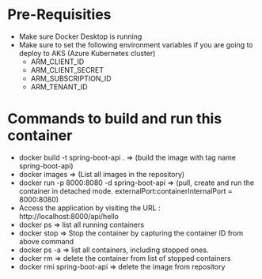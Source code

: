 # Pre-Requisities
   - Make sure Docker Desktop is running
   - Make sure to set the following environment variables if you are going to deploy to AKS (Azure Kubernetes cluster)
       - ARM_CLIENT_ID
       - ARM_CLIENT_SECRET
       - ARM_SUBSCRIPTION_ID
       - ARM_TENANT_ID
   
# Commands to build and run this container
   - docker build -t spring-boot-api .           => (build the image with tag name spring-boot-api)
   - docker images                               => (List all images in the repository)
   - docker run -p 8000:8080 -d spring-boot-api  => (pull, create and run the container in detached mode. externalPort:containerInternalPort = 8000:8080) 
   - Access the application by visiting the URL : http://localhost:8000/api/hello
   - docker ps                                   => list all running containers
   - docker stop <container ID>                  => Stop the container by capturing the container ID from above command
   - docker ps -a                                => list all containers, including stopped ones.
   - docker rm <list of container ids>           => delete the container from list of stopped containers
   - docker rmi spring-boot-api                  => delete the image from repository
